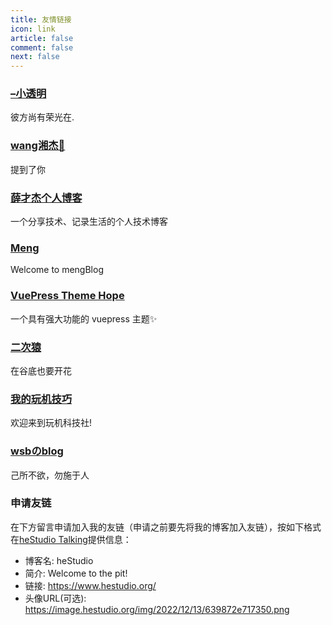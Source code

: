 ```yaml
---
title: 友情链接
icon: link
article: false
comment: false
next: false
---
```


### [–小透明](https://v.kuaishou.com/JneKBF)
彼方尚有荣光在.

### [wang湘杰🏀](https://v.kuaishou.com/P3fWle)
提到了你

### [薛才杰个人博客](https://www.xuecaijie.com/)
一个分享技术、记录生活的个人技术博客


### [Meng](https://www.meng.me/)
Welcome to mengBlog

### [VuePress Theme Hope](https://vuepress-theme-hope.gitee.io/v2/zh/)
一个具有强大功能的 vuepress 主题✨

### [二次猿](https://www.erciape.com/)
在谷底也要开花

### [我的玩机技巧](https://wjkjy.cn/)
欢迎来到玩机科技社!

### [wsbのblog](https://wsbblog.cn)
己所不欲，勿施于人

### 申请友链
在下方留言申请加入我的友链（申请之前要先将我的博客加入友链），按如下格式在[heStudio Talking](/talking/)提供信息：
- 博客名: heStudio
- 简介: Welcome to the pit!
- 链接: https://www.hestudio.org/
- 头像URL(可选): https://image.hestudio.org/img/2022/12/13/639872e717350.png

<Share colorful />